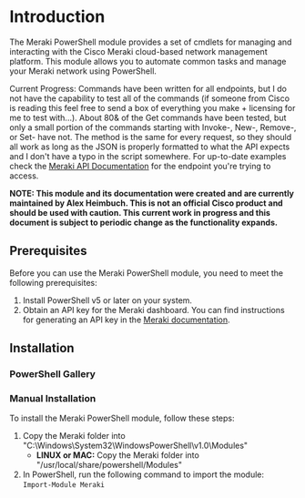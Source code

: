 # Introduction

The Meraki PowerShell module provides a set of cmdlets for managing and interacting with the Cisco Meraki cloud-based network management platform. This module allows you to automate common tasks and manage your Meraki network using PowerShell.

Current Progress: Commands have been written for all endpoints, but I do not have the capability to test all of the commands (if someone from Cisco is reading this feel free to send a box of everything you make + licensing for me to test with...). About 80& of the Get commands have been tested, but only a small portion of the commands starting with Invoke-, New-, Remove-, or Set- have not. The method is the same for every request, so they should all work as long as the JSON is properly formatted to what the API expects and I don't have a typo in the script somewhere. For up-to-date examples check the [Meraki API Documentation](https://developer.cisco.com/meraki/api-v1/introduction/) for the endpoint you're trying to access. 

**NOTE: This module and its documentation were created and are currently maintained by Alex Heimbuch. This is not an official Cisco product and should be used with caution. This current work in progress and this document is subject to periodic change as the functionality expands.**

## Prerequisites

Before you can use the Meraki PowerShell module, you need to meet the following prerequisites:

1.  Install PowerShell v5 or later on your system.
2.  Obtain an API key for the Meraki dashboard. You can find instructions for generating an API key in the [Meraki documentation](https://documentation.meraki.com/zGeneral_Administration/Other_Topics/The_Cisco_Meraki_Dashboard_API).

## Installation
### PowerShell Gallery
### Manual Installation
To install the Meraki PowerShell module, follow these steps:
1.  Copy the Meraki folder into "C:\Windows\System32\WindowsPowerShell\v1.0\Modules"  
    *   **LINUX or MAC:** Copy the Meraki folder into "/usr/local/share/powershell/Modules"
2.  In PowerShell, run the following command to import the module:\
``` Import-Module Meraki ```
